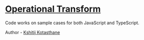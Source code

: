 # [Operational Transform](https://www.notion.so/Operational-Transform-1ffe38bb5e544e48a60be52b768fb86f)

Code works on sample cases for both JavaScript and TypeScript.

Author - [Kshitij Kotasthane](github.com/kshitij86)
